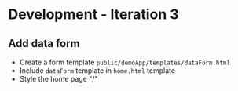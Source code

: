 # Development - Iteration 3

## Add data form

- Create a form template ```public/demoApp/templates/dataForm.html```
- Include ```dataForm``` template in ```home.html``` template
- Style the home page "/"
